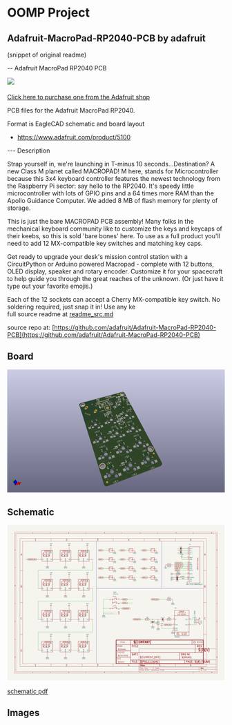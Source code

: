 # OOMP Project  
## Adafruit-MacroPad-RP2040-PCB  by adafruit  
  
(snippet of original readme)  
  
-- Adafruit MacroPad RP2040 PCB  
  
<a href="http://www.adafruit.com/products/5100"><img src="assets/5100.jpg?raw=true" width="500px"><br/>  
Click here to purchase one from the Adafruit shop</a>  
  
PCB files for the Adafruit MacroPad RP2040.   
  
Format is EagleCAD schematic and board layout  
* https://www.adafruit.com/product/5100  
  
--- Description  
  
Strap yourself in, we're launching in T-minus 10 seconds...Destination? A new Class M planet called MACROPAD! M here, stands for Microcontroller because this 3x4 keyboard controller features the newest technology from the Raspberry Pi sector: say hello to the RP2040. It's speedy little microcontroller with lots of GPIO pins and a 64 times more RAM than the Apollo Guidance Computer. We added 8 MB of flash memory for plenty of storage.  
  
This is just the bare MACROPAD PCB assembly! Many folks in the mechanical keyboard community like to customize the keys and keycaps of their keebs, so this is sold 'bare bones' here. To use as a full product you'll need to add 12 MX-compatible key switches and matching key caps.  
  
Get ready to upgrade your desk's mission control station with a CircuitPython or Arduino powered Macropad - complete with 12 buttons, OLED display, speaker and rotary encoder. Customize it for your spacecraft to help guide you through the great reaches of the unknown. (Or just have it type out your favorite emojis.)  
  
Each of the 12 sockets can accept a Cherry MX-compatible key switch. No soldering required, just snap it in! Use any ke  
  full source readme at [readme_src.md](readme_src.md)  
  
source repo at: [https://github.com/adafruit/Adafruit-MacroPad-RP2040-PCB](https://github.com/adafruit/Adafruit-MacroPad-RP2040-PCB)  
## Board  
  
[![working_3d.png](working_3d_600.png)](working_3d.png)  
## Schematic  
  
[![working_schematic.png](working_schematic_600.png)](working_schematic.png)  
  
[schematic pdf](working_schematic.pdf)  
## Images  
